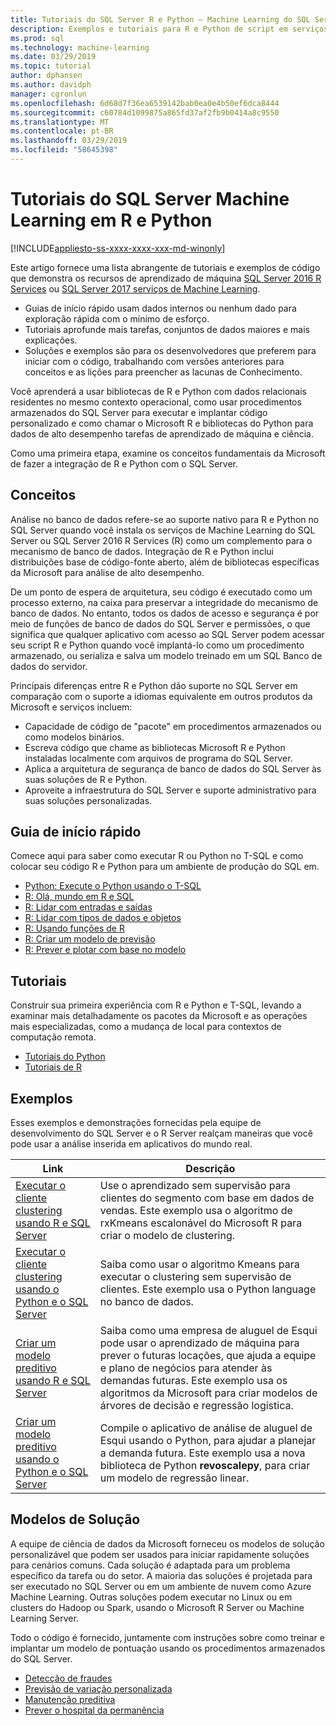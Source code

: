 ```yaml
---
title: Tutoriais do SQL Server R e Python – Machine Learning do SQL Server
description: Exemplos e tutoriais para R e Python de script em serviços do SQL Server Machine Learning.
ms.prod: sql
ms.technology: machine-learning
ms.date: 03/29/2019
ms.topic: tutorial
author: dphansen
ms.author: davidph
manager: cgronlun
ms.openlocfilehash: 6d68d7f36ea6539142bab0ea0e4b50ef6dca8444
ms.sourcegitcommit: c60784d1099875a865fd37af2fb9b0414a8c9550
ms.translationtype: MT
ms.contentlocale: pt-BR
ms.lasthandoff: 03/29/2019
ms.locfileid: "58645398"
---
```

# <a name="sql-server-machine-learning-tutorials-in-r-and-python"></a>Tutoriais do SQL Server Machine Learning em R e Python
[!INCLUDE[appliesto-ss-xxxx-xxxx-xxx-md-winonly](../../includes/appliesto-ss-xxxx-xxxx-xxx-md-winonly.md)]

Este artigo fornece uma lista abrangente de tutoriais e exemplos de código que demonstra os recursos de aprendizado de máquina [SQL Server 2016 R Services](../install/sql-r-services-windows-install.md) ou [SQL Server 2017 serviços de Machine Learning](../install/sql-machine-learning-services-windows-install.md). 

+ Guias de início rápido usam dados internos ou nenhum dado para exploração rápida com o mínimo de esforço.
+ Tutoriais aprofunde mais tarefas, conjuntos de dados maiores e mais explicações.
+ Soluções e exemplos são para os desenvolvedores que preferem para iniciar com o código, trabalhando com versões anteriores para conceitos e as lições para preencher as lacunas de Conhecimento.

Você aprenderá a usar bibliotecas de R e Python com dados relacionais residentes no mesmo contexto operacional, como usar procedimentos armazenados do SQL Server para executar e implantar código personalizado e como chamar o Microsoft R e bibliotecas do Python para dados de alto desempenho tarefas de aprendizado de máquina e ciência.

Como uma primeira etapa, examine os conceitos fundamentais da Microsoft de fazer a integração de R e Python com o SQL Server.

## <a name="concepts"></a>Conceitos

Análise no banco de dados refere-se ao suporte nativo para R e Python no SQL Server quando você instala os serviços de Machine Learning do SQL Server ou SQL Server 2016 R Services (R) como um complemento para o mecanismo de banco de dados. Integração de R e Python inclui distribuições base de código-fonte aberto, além de bibliotecas específicas da Microsoft para análise de alto desempenho.

De um ponto de espera de arquitetura, seu código é executado como um processo externo, na caixa para preservar a integridade do mecanismo de banco de dados. No entanto, todos os dados de acesso e segurança é por meio de funções de banco de dados do SQL Server e permissões, o que significa que qualquer aplicativo com acesso ao SQL Server podem acessar seu script R e Python quando você implantá-lo como um procedimento armazenado, ou serializa e salva um modelo treinado em um SQL Banco de dados do servidor.

Principais diferenças entre R e Python dão suporte no SQL Server em comparação com o suporte a idiomas equivalente em outros produtos da Microsoft e serviços incluem:

+ Capacidade de código de "pacote" em procedimentos armazenados ou como modelos binários.
+ Escreva código que chame as bibliotecas Microsoft R e Python instaladas localmente com arquivos de programa do SQL Server.
+ Aplica a arquitetura de segurança de banco de dados do SQL Server às suas soluções de R e Python.
+ Aproveite a infraestrutura do SQL Server e suporte administrativo para suas soluções personalizadas.

## <a name="quickstarts"></a>Guia de início rápido

Comece aqui para saber como executar R ou Python no T-SQL e como colocar seu código R e Python para um ambiente de produção do SQL em.

+ [Python: Execute o Python usando o T-SQL](run-python-using-t-sql.md)
+ [R: Olá, mundo em R e SQL](rtsql-using-r-code-in-transact-sql-quickstart.md)
+ [R: Lidar com entradas e saídas](rtsql-working-with-inputs-and-outputs.md)
+ [R: Lidar com tipos de dados e objetos](rtsql-r-and-sql-data-types-and-data-objects.md)
+ [R: Usando funções de R](rtsql-using-r-functions-with-sql-server-data.md)
+ [R: Criar um modelo de previsão](rtsql-create-a-predictive-model-r.md)
+ [R: Prever e plotar com base no modelo](rtsql-predict-and-plot-from-model.md)

## <a name="tutorials"></a>Tutoriais

Construir sua primeira experiência com R e Python e T-SQL, levando a examinar mais detalhadamente os pacotes da Microsoft e as operações mais especializadas, como a mudança de local para contextos de computação remota.

+ [Tutoriais do Python](sql-server-python-tutorials.md)
+ [Tutoriais de R](sql-server-r-tutorials.md)

<a name ="bkmk_samples"></a>

## <a name="samples"></a>Exemplos

Esses exemplos e demonstrações fornecidas pela equipe de desenvolvimento do SQL Server e o R Server realçam maneiras que você pode usar a análise inserida em aplicativos do mundo real.

| Link | Descrição | 
|------|-------------|
| [Executar o cliente clustering usando R e SQL Server](https://microsoft.github.io/sql-ml-tutorials/R/customerclustering/) | Use o aprendizado sem supervisão para clientes do segmento com base em dados de vendas. Este exemplo usa o algoritmo de rxKmeans escalonável do Microsoft R para criar o modelo de clustering. |
| [Executar o cliente clustering usando o Python e o SQL Server](https://microsoft.github.io/sql-ml-tutorials/python/customerclustering/) | Saiba como usar o algoritmo Kmeans para executar o clustering sem supervisão de clientes. Este exemplo usa o Python language no banco de dados.| SQL Server 2017 |
| [Criar um modelo preditivo usando R e SQL Server](https://microsoft.github.io/sql-ml-tutorials/R/rentalprediction) | Saiba como uma empresa de aluguel de Esqui pode usar o aprendizado de máquina para prever o futuras locações, que ajuda a equipe e plano de negócios para atender às demandas futuras. Este exemplo usa os algoritmos da Microsoft para criar modelos de árvores de decisão e regressão logística. | 
| [Criar um modelo preditivo usando o Python e o SQL Server](https://microsoft.github.io/sql-ml-tutorials/python/rentalprediction/) | Compile o aplicativo de análise de aluguel de Esqui usando o Python, para ajudar a planejar a demanda futura. Este exemplo usa a nova biblioteca de Python **revoscalepy**, para criar um modelo de regressão linear. | 

<a name="bkmk_solutions"></a>

## <a name="solution-templates"></a>Modelos de Solução

A equipe de ciência de dados da Microsoft forneceu os modelos de solução personalizável que podem ser usados para iniciar rapidamente soluções para cenários comuns. Cada solução é adaptada para um problema específico da tarefa ou do setor. A maioria das soluções é projetada para ser executado no SQL Server ou em um ambiente de nuvem como Azure Machine Learning. Outras soluções podem executar no Linux ou em clusters do Hadoop ou Spark, usando o Microsoft R Server ou Machine Learning Server.

Todo o código é fornecido, juntamente com instruções sobre como treinar e implantar um modelo de pontuação usando os procedimentos armazenados do SQL Server.

+ [Detecção de fraudes](https://gallery.cortanaanalytics.com/Tutorial/Online-Fraud-Detection-Template-with-SQL-Server-R-Services-1)
+ [Previsão de variação personalizada](https://gallery.cortanaanalytics.com/Tutorial/Customer-Churn-Prediction-Template-with-SQL-Server-R-Services-1)
+ [Manutenção preditiva](https://gallery.cortanaanalytics.com/Tutorial/Predictive-Maintenance-Template-with-SQL-Server-R-Services-1)
+ [Prever o hospital da permanência](https://gallery.cortanaintelligence.com/Solution/Predicting-Length-of-Stay-in-Hospitals-1)

